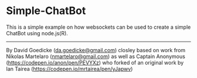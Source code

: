 # Simple-ChatBot

This is a simple example on how websockets can be used to create a simple ChatBot using node.js(R).


---
By David Goedicke (da.goedicke@gmail.com) closley based on work from Nikolas Martelaro (nmartelaro@gmail.com) as well as Captain Anonymous (https://codepen.io/anon/pen/PEVYXz) who forked of an original work by Ian Tairea (https://codepen.io/mrtairea/pen/yJapwv)
